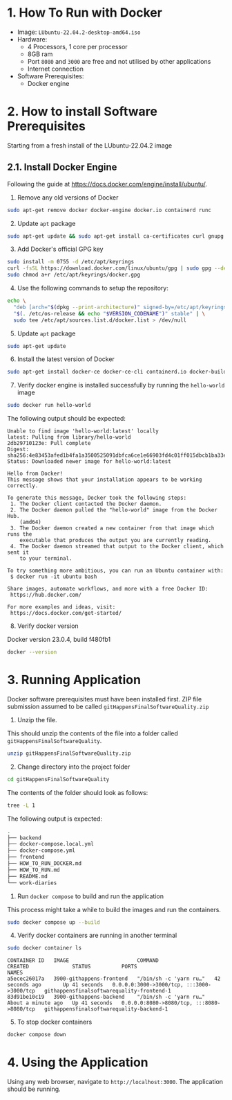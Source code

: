 # 1. How To Run with Docker

- Image: `LUbuntu-22.04.2-desktop-amd64.iso`
- Hardware:
  - 4 Processors, 1 core per processor
  - 8GB ram
  - Port `8080` and `3000` are free and not utilised by other applications
  - Internet connection
- Software Prerequisites:
  - Docker engine

# 2. How to install Software Prerequisites

Starting from a fresh install of the LUbuntu-22.04.2 image

## 2.1. Install Docker Engine

Following the guide at https://docs.docker.com/engine/install/ubuntu/.

1. Remove any old versions of Docker

```bash
sudo apt-get remove docker docker-engine docker.io containerd runc
```

2. Update `apt` package

```bash
sudo apt-get update && sudo apt-get install ca-certificates curl gnupg -y
```

3. Add Docker's official GPG key

```bash
sudo install -m 0755 -d /etc/apt/keyrings
curl -fsSL https://download.docker.com/linux/ubuntu/gpg | sudo gpg --dearmor -o /etc/apt/keyrings/docker.gpg
sudo chmod a+r /etc/apt/keyrings/docker.gpg
```

4. Use the following commands to setup the repository:

```bash
echo \
  "deb [arch="$(dpkg --print-architecture)" signed-by=/etc/apt/keyrings/docker.gpg] https://download.docker.com/linux/ubuntu \
  "$(. /etc/os-release && echo "$VERSION_CODENAME")" stable" | \
  sudo tee /etc/apt/sources.list.d/docker.list > /dev/null
```

5. Update `apt` package

```bash
sudo apt-get update
```

6. Install the latest version of Docker

```bash
sudo apt-get install docker-ce docker-ce-cli containerd.io docker-buildx-plugin docker-compose-plugin -y
```

7. Verify docker engine is installed successfully by running the `hello-world` image

```bash
sudo docker run hello-world
```

The following output should be expected:

```
Unable to find image 'hello-world:latest' locally
latest: Pulling from library/hello-world
2db29710123e: Pull complete
Digest: sha256:4e83453afed1b4fa1a3500525091dbfca6ce1e66903fd4c01ff015dbcb1ba33e
Status: Downloaded newer image for hello-world:latest

Hello from Docker!
This message shows that your installation appears to be working correctly.

To generate this message, Docker took the following steps:
 1. The Docker client contacted the Docker daemon.
 2. The Docker daemon pulled the "hello-world" image from the Docker Hub.
    (amd64)
 3. The Docker daemon created a new container from that image which runs the
    executable that produces the output you are currently reading.
 4. The Docker daemon streamed that output to the Docker client, which sent it
    to your terminal.

To try something more ambitious, you can run an Ubuntu container with:
 $ docker run -it ubuntu bash

Share images, automate workflows, and more with a free Docker ID:
 https://hub.docker.com/

For more examples and ideas, visit:
 https://docs.docker.com/get-started/
```

8. Verify docker version

Docker version 23.0.4, build f480fb1

```bash
docker --version
```

# 3. Running Application

Docker software prerequisites must have been installed first. ZIP file submission assumed to be called `gitHappensFinalSoftwareQuality.zip`

1. Unzip the file.

This should unzip the contents of the file into a folder called `gitHappensFinalSoftwareQuality`.

```bash
unzip gitHappensFinalSoftwareQuality.zip
```

2. Change directory into the project folder

```bash
cd gitHappensFinalSoftwareQuality
```

The contents of the folder should look as follows:

```bash
tree -L 1
```

The following output is expected:

```bash
.
├── backend
├── docker-compose.local.yml
├── docker-compose.yml
├── frontend
├── HOW_TO_RUN_DOCKER.md
├── HOW_TO_RUN.md
├── README.md
└── work-diaries
```

1. Run `docker compose` to build and run the application

This process might take a while to build the images and run the containers.

```bash
sudo docker compose up --build
```

4. Verify docker containers are running in another terminal

```bash
sudo docker container ls
```

```
CONTAINER ID   IMAGE                      COMMAND                  CREATED              STATUS          PORTS                                       NAMES
a5ecec26017a   3900-githappens-frontend   "/bin/sh -c 'yarn ru…"   42 seconds ago       Up 41 seconds   0.0.0.0:3000->3000/tcp, :::3000->3000/tcp   githappensfinalsoftwarequality-frontend-1
83d91be10c19   3900-githappens-backend    "/bin/sh -c 'yarn ru…"   About a minute ago   Up 41 seconds   0.0.0.0:8080->8080/tcp, :::8080->8080/tcp   githappensfinalsoftwarequality-backend-1
```

5. To stop docker containers

```bash
docker compose down
```

# 4. Using the Application

Using any web browser, navigate to `http://localhost:3000`. The application should be running.
